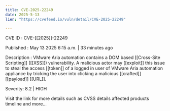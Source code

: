```yaml
---
title: CVE-2025-22249
date: 2025-5-13
lien: "https://cvefeed.io/vuln/detail/CVE-2025-22249"

---
```


CVE ID : CVE-[[2025]]-22249

Published :  May 13
2025
6:15 a.m. | 33 minutes ago

Description : VMware Aria automation contains a DOM based [[Cross-Site Scripting]] ([[XSS]]) vulnerability. A malicious actor may [[exploit]] this issue to steal the access [[token]] of a logged in user of VMware Aria automation appliance by tricking the user into clicking a malicious [[crafted]] [[payload]] [[URL]].

Severity: 8.2 | HIGH

Visit the link for more details
such as CVSS details
affected products
timeline
and more...
